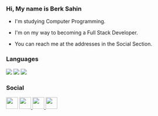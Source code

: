 ### Hi, My name is Berk Sahin 

* I'm studying Computer Programming.

* I'm on my way to becoming a Full Stack Developer.

* You can reach me at the addresses in the Social Section.

### Languages

<p align="left">
<a><img src="https://raw.githubusercontent.com/abrahamcalf/programming-languages-logos/master/src/html/html_32x32.png"></a>
<a><img src="https://raw.githubusercontent.com/abrahamcalf/programming-languages-logos/master/src/css/css_32x32.png"></a>
<a><img src="https://raw.githubusercontent.com/abrahamcalf/programming-languages-logos/master/src/javascript/javascript_32x32.png"></a>


### Social
<p align="left"> <a href="https://discord.com/users/BerkSah#1881" target="_blank" rel="noreferrer"><img src="https://raw.githubusercontent.com/gauravghongde/social-icons/master/PNG/White/Discord_white.png" width="32" height="32" /></a> <a href="https://www.linkedin.com/in/eberksahin/" target="_blank" rel="noreferrer">
    <img src="https://raw.githubusercontent.com/gauravghongde/social-icons/master/PNG/White/LinkedIN_white.png" width="32" height="32" /></a><a         href="https://www.linkedin.com/in/eberksahin/" target="_blank" rel="noreferrer">
        <img src="https://raw.githubusercontent.com/gauravghongde/social-icons/master/PNG/White/Instagram_white.png" width="32" height="32" /></a><a         href="https://www.instagram.com/eberksahin" target="_blank" rel="noreferrer">
        <img src="https://raw.githubusercontent.com/gauravghongde/social-icons/master/PNG/White/Twitter_white.png" width="32" height="32" /></a><a         href="https://www.twitter.com/eberksahin" target="_blank" rel="noreferrer">

